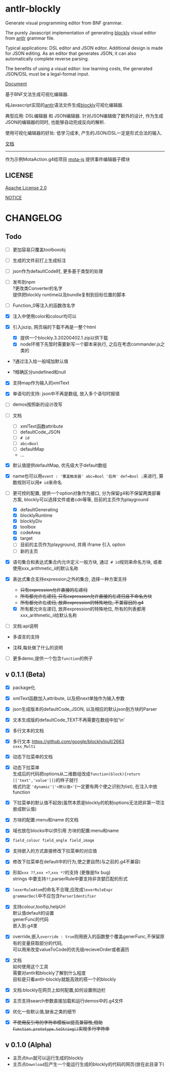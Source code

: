 # antlr-blockly

Generate visual programming editor from BNF grammar.

The purely Javascript implementation of generating [blockly](https://github.com/google/blockly) visual editor from [antlr](https://github.com/antlr/antlr4) grammar file.

Typical applications: DSL editor and JSON editor. Additional design is made for JSON editing. As an editor that generates JSON, it can also automatically complete reverse parsing.

The benefits of using a visual editor: low learning costs, the generated JSON/DSL must be a legal-format input.

[Document](https://zhaouv.github.io/antlr-blockly/docs/#/en/README)

基于BNF文法生成可视化编辑器.

纯Javascript实现的[antlr](https://github.com/antlr/antlr4)语法文件生成[blockly](https://github.com/google/blockly)可视化编辑器.  

典型应用: DSL编辑器 和 JSON编辑器. 针对JSON编辑做了额外的设计, 作为生成JSON的编辑器的同时, 也能够自动完成反向的解析.

使用可视化编辑器的好处: 低学习成本, 产生的JSON/DSL一定是形式合法的输入.

[文档](https://zhaouv.github.io/antlr-blockly/docs/#/README)  

---

<!-- 转化思路 [convert.md](./convert.md) -->

作为示例MotaAction.g4给项目 [mota-js](https://github.com/ckcz123/mota-js) 提供事件编辑器子模块

## LICENSE

[Apache License 2.0](./LICENSE)

[NOTICE](./NOTICE.md)

# CHANGELOG

## Todo

+ [ ] 更加容易只覆盖toolboxobj

+ [ ] 生成的文件前打上生成标注

+ [ ] json作为defaultCode时, 更多基于类型的处理

+ [ ] 发布到npm  
  ?更改类Converter的名字  
  提供把blockly runtime以及bundle复制到目标位置的脚本

+ [ ] Function_0等注入的函数改名字

+ [x] 注入中使用color和colour均可以

+ [x] 引入jszip, 网页端的下载不再是一整个html
  + [x] 提供一个blockly.3.20200402.1.zip以供下载
  + [x] node环境下先暂时需要新写一个脚本来执行, 之后在考虑commander.js之类的

+ ?通过注入给一般域加默认值

+ ?精确区分undefined和null

+ [x] 支持map作为输入的xmlText

+ [x] 单语句的支持: json中不再是数组, 放入多个语句时报错

+ [ ] demos按照新的设计改写

+ [ ] 文档
  + [ ] xmlText函数attribute
  + [ ] defaultCode_JSON
  + [ ] `# id`
  + [ ] `abc=Bool`
  + [ ] defaultMap
  + ...

+ [x] 默认值提供defaultMap, 优先级大于default数组

+ [x] name也可以用`event : '覆盖触发器' abc=Bool '启用' def=Bool ;`来进行, 算数规则可以用`# id`来命名

+ [ ] 更可控的配置, 提供一个option对象作为接口, 分为保留g4和不保留两类部署方案, blockly可以选择文件或者cdn等等, 目前的主页作为playground  
  + [x] defaultGenerating
  + [x] blocklyRuntime
  + [x] blocklyDiv
  + [x] toolbox
  + [x] codeArea
  + [x] target
  + [ ] 目前的主页作为playground, 并用 iframe 引入 option
  + [ ] 新的主页

+ [x] 语句集合和表达式集合内允许定义一般方块, 通过` # id`规则来命名方块, 或者使用xxx_arithmetic_ii的默认名称

+ [x] 表达式集合支持expression之外的集合, 选择一种方案支持
  + ~~只有expression允许直接的左递归~~
  + ~~所有都允许左递归, 只有expression允许直接的左递归且不命名方块~~
  + ~~所有都允许左递归, 放弃expression的特殊地位, 不兼容旧的.g4~~
  + [x] 所有都允许左递归, 放弃expression的特殊地位, 所有的列表都用xxx_arithmetic_ii给默认名称

+ [ ] 文档:api说明

+ 多语言的支持

+ 注释,每处做了什么的说明

+ [ ] 更多demo,提供一个包含`function`的例子

## v 0.1.1 (Beta)

+ [x] package化

+ [x] xmlText函数加入attribute, 以及把next单独作为输入参数

+ [x] json生成版本的defaultCode_JSON, 以及相应的默认json到方块的Parser

+ [x] 文本生成版的defaultCode_TEXT不再需要在数组中加'\n'

+ [x] 多行文本的文档

+ [x] 多行文本 https://github.com/google/blockly/pull/2663  
  `xxxx_Multi`

+ [x] 动态下拉菜单的文档

+ [x] 动态下拉菜单  
  生成后的代码把options从二维数组改成`function(block){return [['text','value']]}`的样子就行  
  格式约定 `'dynamic'|'<默认值>'`(一定要有两个使之识别为list), 在注入中放function  

+ [x] 下拉菜单的默认值不起效(虽然本质是blockly的机制options无法把非第一项注册成默认值)

+ [x] 方块的配置:menu和name 的文档

+ [x] 域也放在blocks中以供引用 方块的配置:menu和name

+ [x] `field_colour field_angle field_image`

+ [x] 支持嵌入的方式直接修改下拉菜单的对应值

+ [x] 修改下拉菜单在default中的行为,使之更自然(与之前的.g4不兼容)

+ [x] 形如`xxx ??`,`xxx +?`,`xxx *?`的支持 (更像是fix bug)  
strings 中要支持`??`,parserRule中要支持非贪婪匹配的形式

+ [x] `lexerRuleAtom`的命名不合理,应改成`lexerRuleExpr`  
`grammarDecl`中不应包含`ParserIdentifier`

+ [x] 支持colour,tooltip,helpUrl  
  默认值default的设置  
  generFunc的代码  
  嵌入到.g4里

+ [x] override,嵌入`override : true`则用嵌入的函数整个覆盖generFunc,不保留原有的变量获取部分的代码,  
  可以用来改变valueToCode的优先级recieveOrder或者遍历   

+ [x] 文档  
  如何使用这个工具  
  需要对antlr和blockly了解到什么程度  
  目标是只看antlr-blockly就能高效的搭一个的blockly  

+ [x] 文档:blockly在网页上如何配置,如何设置侧边栏  

+ [x] 主页支持search参数直接加载和运行demos中的.g4文件

+ [x] 优化一些默认值,缺省之类的细节

+ [x] ~~不使用反引号的字符串模板以提高兼容性,借助`Function.prototype.toString()`实现多行字符串~~

## v 0.1.0 (Alpha)
+ 主页点`Run`就可以运行生成的blockly
+ 主页点`Download`后产生一个能运行生成的blockly的代码的网页(放在此目录下)